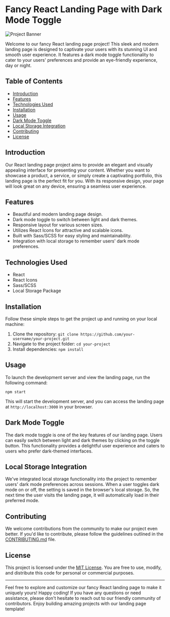 # Fancy React Landing Page with Dark Mode Toggle

![Project Banner](https://your-project-url.com/banner.png)

Welcome to our fancy React landing page project! This sleek and modern landing page is designed to captivate your users with its stunning UI and smooth user experience. It features a dark mode toggle functionality to cater to your users' preferences and provide an eye-friendly experience, day or night.

## Table of Contents

- [Introduction](#introduction)
- [Features](#features)
- [Technologies Used](#technologies-used)
- [Installation](#installation)
- [Usage](#usage)
- [Dark Mode Toggle](#dark-mode-toggle)
- [Local Storage Integration](#local-storage-integration)
- [Contributing](#contributing)
- [License](#license)

## Introduction

Our React landing page project aims to provide an elegant and visually appealing interface for presenting your content. Whether you want to showcase a product, a service, or simply create a captivating portfolio, this landing page is the perfect fit for you. With its responsive design, your page will look great on any device, ensuring a seamless user experience.

## Features

- Beautiful and modern landing page design.
- Dark mode toggle to switch between light and dark themes.
- Responsive layout for various screen sizes.
- Utilizes React Icons for attractive and scalable icons.
- Built with Sass/SCSS for easy styling and maintainability.
- Integration with local storage to remember users' dark mode preferences.

## Technologies Used

- React
- React Icons
- Sass/SCSS
- Local Storage Package

## Installation

Follow these simple steps to get the project up and running on your local machine:

1. Clone the repository: `git clone https://github.com/your-username/your-project.git`
2. Navigate to the project folder: `cd your-project`
3. Install dependencies: `npm install`

## Usage

To launch the development server and view the landing page, run the following command:

```
npm start
```

This will start the development server, and you can access the landing page at `http://localhost:3000` in your browser.

## Dark Mode Toggle

The dark mode toggle is one of the key features of our landing page. Users can easily switch between light and dark themes by clicking on the toggle button. This functionality provides a delightful user experience and caters to users who prefer dark-themed interfaces.

## Local Storage Integration

We've integrated local storage functionality into the project to remember users' dark mode preferences across sessions. When a user toggles dark mode on or off, the setting is saved in the browser's local storage. So, the next time the user visits the landing page, it will automatically load in their preferred mode.

## Contributing

We welcome contributions from the community to make our project even better. If you'd like to contribute, please follow the guidelines outlined in the [CONTRIBUTING.md](https://github.com/your-username/your-project/blob/main/CONTRIBUTING.md) file.

## License

This project is licensed under the [MIT License](https://opensource.org/licenses/MIT). You are free to use, modify, and distribute this code for personal or commercial purposes.

---

Feel free to explore and customize our fancy React landing page to make it uniquely yours! Happy coding! If you have any questions or need assistance, please don't hesitate to reach out to our friendly community of contributors. Enjoy building amazing projects with our landing page template!
